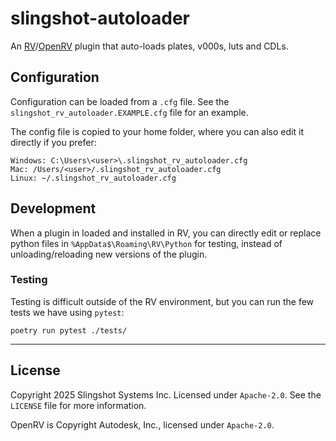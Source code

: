 # slingshot-autoloader

An [RV](https://help.autodesk.com/view/SGSUB/ENU/?guid=SG_RV_rv_osrv_html)/[OpenRV](https://github.com/AcademySoftwareFoundation/OpenRV) plugin that auto-loads plates, v000s, luts and CDLs.

## Configuration
Configuration can be loaded from a `.cfg` file. See the `slingshot_rv_autoloader.EXAMPLE.cfg` file for an example.

The config file is copied to your home folder, where you can also edit it directly if you prefer:

```
Windows: C:\Users\<user>\.slingshot_rv_autoloader.cfg
Mac: /Users/<user>/.slingshot_rv_autoloader.cfg
Linux: ~/.slingshot_rv_autoloader.cfg
```

## Development

When a plugin in loaded and installed in RV, you can directly edit or replace python files in `%AppData$\Roaming\RV\Python` for testing, instead of unloading/reloading new versions of the plugin.

### Testing
Testing is difficult outside of the RV environment, but you can run the few tests we have using `pytest`:

```shell
poetry run pytest ./tests/
```

---

## License

Copyright 2025 Slingshot Systems Inc.
Licensed under `Apache-2.0`. See the `LICENSE` file for more information.

OpenRV is Copyright Autodesk, Inc., licensed under `Apache-2.0`.
